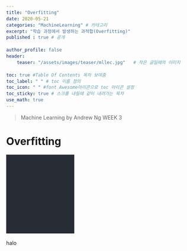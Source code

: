 ```yaml
---
title: "Overfitting"
date: 2020-05-21
categories: "MachineLearning" # 카테고리
excerpt: "학습 과정에서 발생하는 과적합(Overfitting)"
published : true # 공개

author_profile: false
header:
    teaser: "/assets/images/teaser/mllec.jpg"   # 작은 글일때의 이미지

toc: true #Table Of Contents 목차 보여줌
toc_label: " " # toc 이름 정의
toc_icon: " " #font Awesome아이콘으로 toc 아이콘 설정
toc_sticky: true # 스크롤 내릴때 같이 내려가는 목차
use_math: true
---
```


> Machine Learning by Andrew Ng WEEK 3

# Overfitting

![a](assets/d0c21cb0.png)

halo
